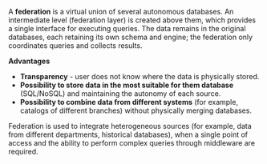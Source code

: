 A **federation** is a virtual union of several autonomous databases. An intermediate level (federation layer) is created above them, which provides a single interface for executing queries. The data remains in the original databases, each retaining its own schema and engine; the federation only coordinates queries and collects results.

**Advantages**
- **Transparency** - user does not know where the data is physically stored.
- **Possibility to store data in the most suitable for them database** (SQL/NoSQL) and maintaining the autonomy of each source.
- **Possibility to combine data from different systems** (for example, catalogs of different branches) without physically merging databases.

Federation is used to integrate heterogeneous sources (for example, data from different departments, historical databases), when a single point of access and the ability to perform complex queries through middleware are required.
